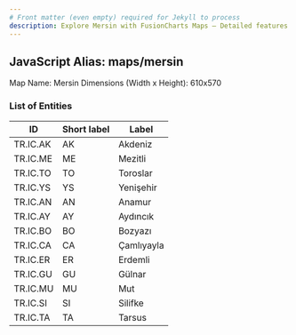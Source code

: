 ```yaml
---
# Front matter (even empty) required for Jekyll to process
description: Explore Mersin with FusionCharts Maps – Detailed features for seamless integration. Try now & enhance your data visualization today! 
---
```


## JavaScript Alias: maps/mersin

Map Name: Mersin
Dimensions (Width x Height): 610x570





### List of Entities

ID | Short label | Label
---|---|---|
TR.IC.AK | AK | Akdeniz
TR.IC.ME | ME | Mezitli
TR.IC.TO | TO | Toroslar
TR.IC.YS | YS | Yenişehir
TR.IC.AN | AN | Anamur
TR.IC.AY | AY | Aydıncık
TR.IC.BO | BO | Bozyazı
TR.IC.CA | CA | Çamlıyayla
TR.IC.ER | ER | Erdemli
TR.IC.GU | GU | Gülnar
TR.IC.MU | MU | Mut
TR.IC.SI | SI | Silifke
TR.IC.TA | TA | Tarsus